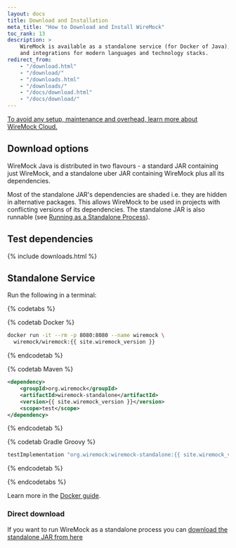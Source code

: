 ```yaml
---
layout: docs
title: Download and Installation
meta_title: "How to Download and Install WireMock"
toc_rank: 13
description: >
    WireMock is available as a standalone service (for Docker of Java), Java library
    and integrations for modern languages and technology stacks.
redirect_from: 
    - "/download.html"
    - "/download/"
    - "/downloads.html"
    - "/downloads/"
    - "/docs/download.html"
    - "/docs/download/"
---
```

    
 <div class="cloud-callout"><a href="https://www.wiremock.io" target="_BLANK">To avoid any setup, maintenance and overhead, learn more about WireMock Cloud.</a></div>

## Download options

WireMock Java is distributed in two flavours - a standard JAR containing just WireMock, and a standalone uber JAR containing
WireMock plus all its dependencies.

Most of the standalone JAR's dependencies are shaded i.e. they are hidden in alternative packages. This allows WireMock to be used in projects with
conflicting versions of its dependencies. The standalone JAR is also runnable (see [Running as a Standalone Process](../running-standalone/)).

## Test dependencies

<div class="downloads-wrapper">
    {% include downloads.html %}
</div>

## Standalone Service

Run the following in a terminal:

{% codetabs %}

{% codetab Docker %}

```bash
docker run -it --rm -p 8080:8080 --name wiremock \
  wiremock/wiremock:{{ site.wiremock_version }}
```

{% endcodetab %}

{% codetab Maven %}

```xml
<dependency>
    <groupId>org.wiremock</groupId>
    <artifactId>wiremock-standalone</artifactId>
    <version>{{ site.wiremock_version }}</version>
    <scope>test</scope>
</dependency>
```

{% endcodetab %}

{% codetab Gradle Groovy %}

```groovy
testImplementation "org.wiremock:wiremock-standalone:{{ site.wiremock_version }}"
```

{% endcodetab %}

{% endcodetabs %}

Learn more in the [Docker guide](../docker).

### Direct download

If you want to run WireMock as a standalone process you can
<a id="wiremock-standalone-download" href="https://repo1.maven.org/maven2/org/wiremock/wiremock-standalone/{{ site.wiremock_version }}/wiremock-standalone-{{ site.wiremock_version }}.jar">download the standalone JAR from
here</a>
